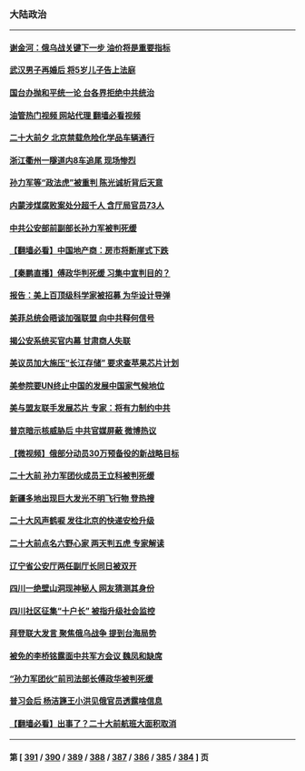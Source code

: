 ### 大陆政治
---
#### [谢金河：俄乌战关键下一步 油价将是重要指标](../../pages/ncid277/n13831242.md?09232045) 
#### [武汉男子再婚后 将5岁儿子告上法庭](../../pages/ncid277/n13831258.md?09232045) 
#### [国台办抛和平统一论 台各界拒绝中共统治](../../pages/ncid277/n13830031.md?09232045) 
#### [油管热门视频 网站代理 翻墙必看视频](http://209.222.30.114:81/youtube.html?09232045)
#### [二十大前夕 北京禁载危险化学品车辆通行](../../pages/ncid277/n13831160.md?09232045) 
#### [浙江衢州一隧道内8车追尾 现场惨烈](../../pages/ncid277/n13831240.md?09232045) 
#### [孙力军等“政法虎”被重判 陈光诚析背后天意](../../pages/ncid277/n13831067.md?09232045) 
#### [内蒙涉煤腐败案处分超千人 含厅局官员73人](../../pages/ncid277/n13831085.md?09232045) 
#### [中共公安部前副部长孙力军被判死缓](../../pages/ncid277/n13831035.md?09232045) 
#### [【翻墙必看】中国地产商：房市将断崖式下跌](../../pages/ncid277/n13831033.md?09232045) 
#### [【秦鹏直播】傅政华判死缓 习集中宣判目的？](../../pages/ncid277/n13830788.md?09232045) 
#### [报告：美上百顶级科学家被招募 为华设计导弹](../../pages/ncid277/n13830728.md?09232045) 
#### [美菲总统会晤谈加强联盟 向中共释何信号](../../pages/ncid277/n13830737.md?09232045) 
#### [揭公安系统买官内幕 甘肃商人失联](../../pages/ncid277/n13830727.md?09232045) 
#### [美议员加大施压“长江存储” 要求查苹果芯片计划](../../pages/ncid277/n13830569.md?09232045) 
#### [美参院要UN终止中国的发展中国家气候地位](../../pages/ncid277/n13830631.md?09232045) 
#### [美与盟友联手发展芯片 专家：将有力制约中共](../../pages/ncid277/n13830450.md?09232045) 
#### [普京暗示核威胁后 中共官媒屏蔽 微博热议](../../pages/ncid277/n13830586.md?09232045) 
#### [【微视频】俄部分动员30万预备役的新战略目标](../../pages/ncid277/n13830550.md?09232045) 
#### [二十大前 孙力军团伙成员王立科被判死缓](../../pages/ncid277/n13830369.md?09232045) 
#### [新疆多地出现巨大发光不明飞行物 登热搜](../../pages/ncid277/n13830445.md?09232045) 
#### [二十大风声鹤唳 发往北京的快递安检升级](../../pages/ncid277/n13830358.md?09232045) 
#### [二十大前点名六野心家 两天判五虎 专家解读](../../pages/ncid277/n13830330.md?09232045) 
#### [辽宁省公安厅两任副厅长同日被双开](../../pages/ncid277/n13830356.md?09232045) 
#### [四川一绝壁山洞现神秘人 网友猜测其身份](../../pages/ncid277/n13830357.md?09232045) 
#### [四川社区征集“十户长” 被指升级社会监控](../../pages/ncid277/n13829796.md?09232045) 
#### [拜登联大发言 聚焦俄乌战争 提到台海局势](../../pages/ncid277/n13830351.md?09232045) 
#### [被免的李桥铭露面中共军方会议 魏凤和缺席](../../pages/ncid277/n13830059.md?09232045) 
#### [“孙力军团伙”前司法部长傅政华被判死缓](../../pages/ncid277/n13830058.md?09232045) 
#### [普习会后 杨洁篪王小洪见俄官员透露啥信息](../../pages/ncid277/n13829972.md?09232045) 
#### [【翻墙必看】出事了？二十大前航班大面积取消](../../pages/ncid277/n13830111.md?09232045) 

---
#### 第 [ [391](./391.md?09232045) / [390](./390.md?09232045) / [389](./389.md?09232045) / [388](./388.md?09232045) / [387](./387.md?09232045) / [386](./386.md?09232045) / [385](./385.md?09232045) / [384](./384.md?09232045) ] 页
